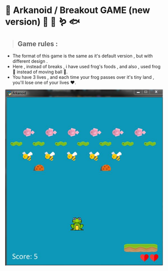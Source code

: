 # 🐸  **Arkanoid / Breakout GAME (new version)**  🐝 🐞 🪱 🐟

> ##  Game rules : 

+ The format of this game is the same as it's default version , but with different design . 
+ Here , instead of breaks , i have used frog's foods , and also  , used frog 🐸 instead of moving ball 🏐.
+ You have 3 lives , and each time your frog passes over it's tiny land , you'll lose one of your lives ❤️.


![This is an image](https://github.com/kiana-jahanshid/pylearn/blob/master/Assignment_16/Arkanoid%20game/frog%20game.JPG)

 
  
